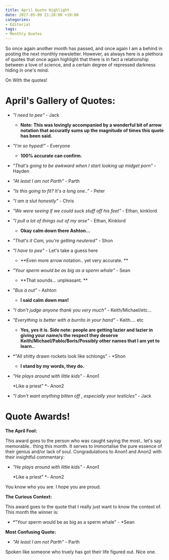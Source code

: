 ```yaml
---
title: April Quote Highlight
date: 2017-05-09 21:28:00 +10:00
categories:
- Editorial
tags:
- Monthly Quotes
---
```


So once again another month has passed, and once again I am a behind in posting the next monthly newsletter. However, as always here is a plethora of quotes that once again highlight that there is in fact a relationship between a love of science, and a certain degree of repressed darkness hiding in one's mind.

On With the quotes!

# April's Gallery of Quotes:

* *"I need to pee"* - Jack

  * **Note: This was lovingly accompanied by a wonderful bit of arrow notation that accuratly sums up the magnitude of times this quote has been said.**

* *"I'm so hyped!"* - Everyone

  * **100% accurate can confirm.**

* *"That's going to be awkward when I start looking up midget porn"* - Hayden

* *"At least I am not Parth" -* Parth

* *"Is this going to fit? It's a long one.." -* Peter

* *"I am a slut honestly"* - Chris

* *"We were seeing if we could suck stuff off his feet"* - Ethan, kinklord

* *"I pull a lot of things out of my arse"* - Ethan, Kinklord

  * **Okay calm  down there Ashton...**

* *"That's it Cam, you're getting neutered"* - Shon

* *"I have to pee"* - Let's take a guess here

  * **Even more arrow notation.. yet very accurate. **

* *"Your sperm would be as big as a sperm whale"* - Sean

  * **That sounds... unpleasant. **

* *"Bus a nut" -* Ashton

  * **I said calm down man!**

* *"I don't judge anyone thank you very much"* - Keith/Michael/etc...

* *"Everything is better with a burrito in your hand"* - Keith.... etc

  * **Yes, yes it is. Side note: people are getting lazier and lazier in giving your name/s the respect they deserve Keith/Michael/Pablo/Boris/Possibly other names that I am yet to learn..**

* *"All shitty drawn rockets look like schlongs" - *Shon

  * **I stand by my words, they do.**

* *"He plays around with little kids"* - Anon1

  *Like a priest" *- Anon2

* *"I don't want anything bitten off , especially your testicles"* - Jack

# Quote Awards!

**The April Fool:**

This award goes to the person who was caught saying the most.. let's say memorable.. thing this month. It serves to immortalise the pure essence of their genius and/or lack of soul. Congradulations to Anon1 and Anon2 with their insightful commentary:

* *"He plays around with little kids"* - Anon1

  *Like a priest" *- Anon2

You know who you are. I hope you are proud.

**The Curious Context:**

This award goes to the quote that I really just want to know the context of. This month the winner is:

* *"Your sperm would be as big as a sperm whale" - *Sean

**Most Confusing Quote:**

* *"At least I am not Parth" -* Parth

Spoken like someone who truely has got their life figured out. Nice one.